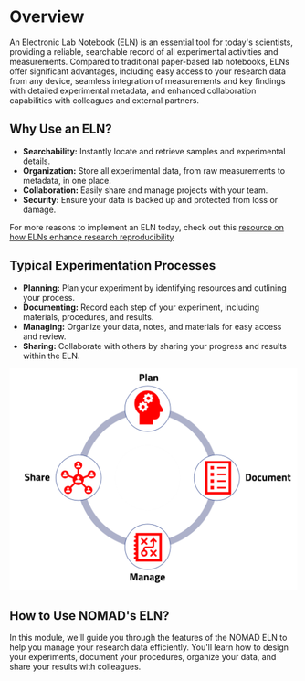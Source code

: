 <!-- ## Creating an Electronic Lab Notebook using NOMAD built-in ELN schema -->

# Overview

An Electronic Lab Notebook (ELN) is an essential tool for today's scientists, providing a reliable, searchable record of all experimental activities and measurements. Compared to traditional paper-based lab notebooks, ELNs offer significant advantages, including easy access to your research data from any device, seamless integration of measurements and key findings with detailed experimental metadata, and enhanced collaboration capabilities with colleagues and external partners.

## Why Use an ELN?

- **Searchability:** Instantly locate and retrieve samples and experimental details.
- **Organization:** Store all experimental data, from raw measurements to metadata, in one place.
- **Collaboration:** Easily share and manage projects with your team.
- **Security:** Ensure your data is backed up and protected from loss or damage.

For more reasons to implement an ELN today, check out this [resource on how ELNs enhance research reproducibility](https://www.scinote.net/blog/8-reasons-why-eln-enhance-research-reproducibility/)


## Typical Experimentation Processes

- **Planning:** Plan your experiment by identifying resources and outlining your process.
- **Documenting:** Record each step of your experiment, including materials, procedures, and results.
- **Managing:** Organize your data, notes, and materials for easy access and review.
- **Sharing:** Collaborate with others by sharing your progress and results within the ELN.

![Process of running experiments](../images/overview/1.png)

## How to Use NOMAD's ELN?

In this module, we'll guide you through the features of the NOMAD ELN to help you manage your research data efficiently. You'll learn how to design your experiments, document your procedures, organize your data, and share your results with colleagues.